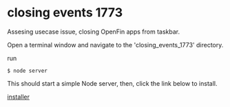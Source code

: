 # closing events 1773
Assesing usecase issue, closing OpenFin apps from taskbar.

Open a terminal window and navigate to the 'closing_events_1773' directory.

run 

```
$ node server
```
This should start a simple Node server, then, click the link below to install.

[installer](https://dl.openfin.co/services/download?fileName=closing_events_1773&config=http://localhost:5070/app.json)